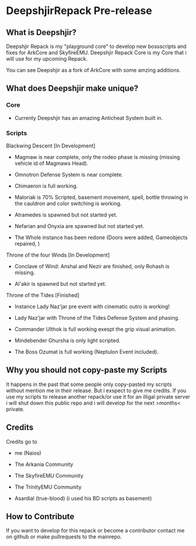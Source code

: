 DeepshjirRepack Pre-release
===========================

What is Deepshjir?
------------------

Deepshjir Repack is my "playground core" to develop new bossscripts and fixes for ArkCore and SkyfireEMU.
Deepshjir Repack Core is my Core that i will use for my upcoming Repack.

You can see Deepshjir as a fork of ArkCore with some amzing additions.

What does Deepshjir make unique?
--------------------------------

### Core

* Currenty Deepshjir has an amazing  Anticheat System built in.

### Scripts

Blackwing Descent [In Development]

* Magmaw is near complete, only the rodeo phase is missing (missing vehicle id of Magmaws Head).

* Omnotron Defense System is near complete.

* Chimaeron is full working.

* Maloriak is 70% Scripted, basement movement, spell, bottle throwing in the cauldron and color switching is working.

* Atramedes is spawned but not started yet.

* Nefarian and Onyxia are spawned but not started yet.

* The Whole instance has been redone (Doors were added, Gameobjects repaired, )


Throne of the four Winds [In Development]

* Conclave of Wind: Anshal and Nezir are finished, only Rohash is missing.

* Al'akir is spawned but not started yet.


Throne of the Tides [Finished]

* Instance Lady Naz'jar pre event with cinematic outro is working!

* Lady Naz'jar with Throne of the Tides Defense System and phasing.
 
* Commander Ulthok is full working exespt the grip visual animation.

* Mindebender Ghursha is only light scripted.

* The Boss Ozumat is full working (Neptulon Event included).


Why you should not copy-paste my Scripts
----------------------------------------
It happens in the past that some people only copy-pasted my scripts without mention me in their release.
But i exspect to give me credits.
If you use my scripts to release another repack/or use it for an illigal private server i will shut down this public repo
and i will develop for the next >months< private.

Credits
-------
Credits go to

* me (Naios)

* The Arkania Community

* The SkyfireEMU Community

* The TrinityEMU Community

* Asardial (true-blood) (i used his BD scripts as basement)

How to Contribute
-----------------

If you want to develop for this repack or become a contributor contact me on github or make pullrequests to the mainrepo.

